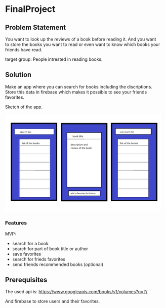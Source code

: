 # FinalProject

## Problem Statement 
You want to look up the reviews of a book before reading it. 
And you want to store the books you want to read or even want to know which books your friends have read.
<p>
target group: People intrested in reading books.
</p>

## Solution
Make an app where you can search for books including the discriptions. 
Store this data in firebase which makes it possible to see your friends favorites.
<p>
 Sketch of the app.
</p>

<img src=https://github.com/elgoesto/FinalProject/blob/master/doc/schetsfinalapp.png width="600">

### Features
MVP:
* search for a book
* search for part of book title or author
* save favorites
* search for frieds favorites
* send friends recommended books (optional)


## Prerequisites
The used api is: https://www.googleapis.com/books/v1/volumes?q=?/
<p>
And firebase to store users and their favorites.
</p>
